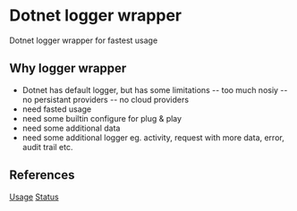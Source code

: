 # Dotnet logger wrapper
Dotnet logger wrapper for fastest usage

## Why logger wrapper
- Dotnet has default logger, but has some limitations
-- too much nosiy
-- no persistant providers
-- no cloud providers
- need fasted usage
- need some builtin configure for plug & play
- need some additional data
- need some additional logger eg. activity, request with more data, error, audit trail etc.

## References
[Usage](usage.md)
[Status](status.md)



